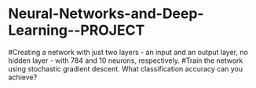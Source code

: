 # Neural-Networks-and-Deep-Learning--PROJECT
#Creating a network with just two layers - an input and an output layer, no hidden layer - with 784 and 10 neurons, respectively.
#Train the network using stochastic gradient descent. What classification accuracy can you achieve?
